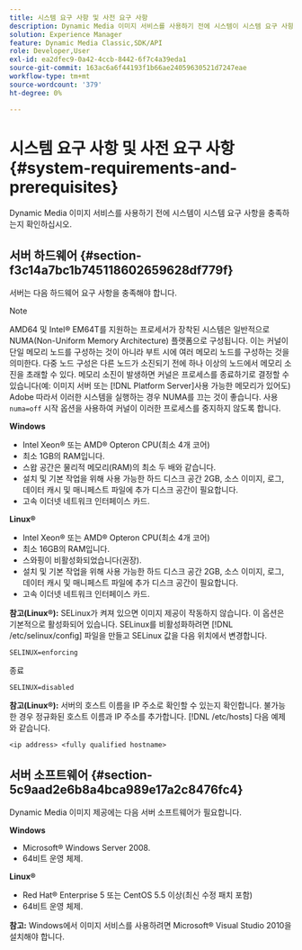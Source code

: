 ```yaml
---
title: 시스템 요구 사항 및 사전 요구 사항
description: Dynamic Media 이미지 서비스를 사용하기 전에 시스템이 시스템 요구 사항을 충족하는지 확인하십시오.
solution: Experience Manager
feature: Dynamic Media Classic,SDK/API
role: Developer,User
exl-id: ea2dfec9-0a42-4ccb-8442-6f7c4a39eda1
source-git-commit: 163ac6a6f44193f1b66ae24059630521d7247eae
workflow-type: tm+mt
source-wordcount: '379'
ht-degree: 0%

---
```


# 시스템 요구 사항 및 사전 요구 사항{#system-requirements-and-prerequisites}

Dynamic Media 이미지 서비스를 사용하기 전에 시스템이 시스템 요구 사항을 충족하는지 확인하십시오.

## 서버 하드웨어 {#section-f3c14a7bc1b745118602659628df779f}

서버는 다음 하드웨어 요구 사항을 충족해야 합니다.

>[!NOTE]
>
>AMD64 및 Intel® EM64T를 지원하는 프로세서가 장착된 시스템은 일반적으로 NUMA(Non-Uniform Memory Architecture) 플랫폼으로 구성됩니다. 이는 커널이 단일 메모리 노드를 구성하는 것이 아니라 부트 시에 여러 메모리 노드를 구성하는 것을 의미한다. 다중 노드 구성은 다른 노드가 소진되기 전에 하나 이상의 노드에서 메모리 소진을 초래할 수 있다. 메모리 소진이 발생하면 커널은 프로세스를 종료하기로 결정할 수 있습니다(예: 이미지 서버 또는 [!DNL Platform Server]사용 가능한 메모리가 있어도) Adobe 따라서 이러한 시스템을 실행하는 경우 NUMA를 끄는 것이 좋습니다. 사용 `numa=off` 시작 옵션을 사용하여 커널이 이러한 프로세스를 중지하지 않도록 합니다.

**Windows**

* Intel Xeon® 또는 AMD® Opteron CPU(최소 4개 코어)
* 최소 1GB의 RAM입니다.
* 스왑 공간은 물리적 메모리(RAM)의 최소 두 배와 같습니다.
* 설치 및 기본 작업을 위해 사용 가능한 하드 디스크 공간 2GB, 소스 이미지, 로그, 데이터 캐시 및 매니페스트 파일에 추가 디스크 공간이 필요합니다.
* 고속 이더넷 네트워크 인터페이스 카드.

**Linux®**

* Intel Xeon® 또는 AMD® Opteron CPU(최소 4개 코어)
* 최소 16GB의 RAM입니다.
* 스와핑이 비활성화되었습니다(권장).
* 설치 및 기본 작업을 위해 사용 가능한 하드 디스크 공간 2GB, 소스 이미지, 로그, 데이터 캐시 및 매니페스트 파일에 추가 디스크 공간이 필요합니다.
* 고속 이더넷 네트워크 인터페이스 카드.

**참고(Linux®):** SELinux가 켜져 있으면 이미지 제공이 작동하지 않습니다. 이 옵션은 기본적으로 활성화되어 있습니다. SELinux를 비활성화하려면 [!DNL /etc/selinux/config] 파일을 만들고 SELinux 값을 다음 위치에서 변경합니다.

`SELINUX=enforcing`

종료

`SELINUX=disabled`

**참고(Linux®):** 서버의 호스트 이름을 IP 주소로 확인할 수 있는지 확인합니다. 불가능한 경우 정규화된 호스트 이름과 IP 주소를 추가합니다. [!DNL /etc/hosts] 다음 예제와 같습니다.

`<ip address> <fully qualified hostname>`

## 서버 소프트웨어 {#section-5c9aad2e6b8a4bca989e17a2c8476fc4}

Dynamic Media 이미지 제공에는 다음 서버 소프트웨어가 필요합니다.

**Windows**

* Microsoft® Windows Server 2008.
* 64비트 운영 체제.

**Linux®**

* Red Hat® Enterprise 5 또는 CentOS 5.5 이상(최신 수정 패치 포함)
* 64비트 운영 체제.

**참고:** Windows에서 이미지 서비스를 사용하려면 Microsoft® Visual Studio 2010을 설치해야 합니다.
